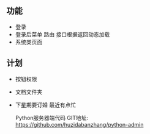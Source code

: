 ## 功能

* 登录
* 登录后菜单 路由 接口根据返回动态加载
* 系统类页面

## 计划
* 按钮权限
* 文档文件夹
* 下星期要订婚 最近有点忙

  Python服务器端代码 GIT地址: https://github.com/huzidabanzhang/python-admin
